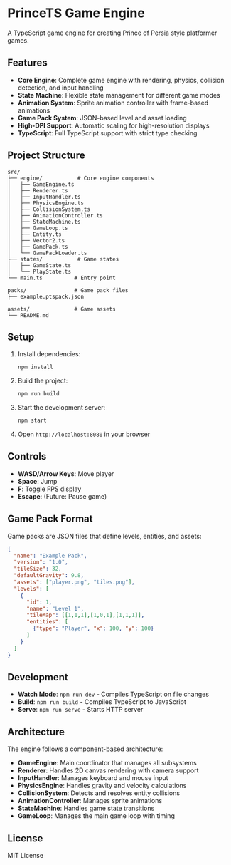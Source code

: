 # PrinceTS Game Engine

A TypeScript game engine for creating Prince of Persia style platformer games.

## Features

- **Core Engine**: Complete game engine with rendering, physics, collision detection, and input handling
- **State Machine**: Flexible state management for different game modes
- **Animation System**: Sprite animation controller with frame-based animations
- **Game Pack System**: JSON-based level and asset loading
- **High-DPI Support**: Automatic scaling for high-resolution displays
- **TypeScript**: Full TypeScript support with strict type checking

## Project Structure

```
src/
├── engine/           # Core engine components
│   ├── GameEngine.ts
│   ├── Renderer.ts
│   ├── InputHandler.ts
│   ├── PhysicsEngine.ts
│   ├── CollisionSystem.ts
│   ├── AnimationController.ts
│   ├── StateMachine.ts
│   ├── GameLoop.ts
│   ├── Entity.ts
│   ├── Vector2.ts
│   ├── GamePack.ts
│   └── GamePackLoader.ts
├── states/           # Game states
│   ├── GameState.ts
│   └── PlayState.ts
└── main.ts          # Entry point

packs/               # Game pack files
├── example.ptspack.json

assets/              # Game assets
└── README.md
```

## Setup

1. Install dependencies:
   ```bash
   npm install
   ```

2. Build the project:
   ```bash
   npm run build
   ```

3. Start the development server:
   ```bash
   npm start
   ```

4. Open `http://localhost:8080` in your browser

## Controls

- **WASD/Arrow Keys**: Move player
- **Space**: Jump
- **F**: Toggle FPS display
- **Escape**: (Future: Pause game)

## Game Pack Format

Game packs are JSON files that define levels, entities, and assets:

```json
{
  "name": "Example Pack",
  "version": "1.0",
  "tileSize": 32,
  "defaultGravity": 9.8,
  "assets": ["player.png", "tiles.png"],
  "levels": [
    {
      "id": 1,
      "name": "Level 1",
      "tileMap": [[1,1,1],[1,0,1],[1,1,1]],
      "entities": [
        {"type": "Player", "x": 100, "y": 100}
      ]
    }
  ]
}
```

## Development

- **Watch Mode**: `npm run dev` - Compiles TypeScript on file changes
- **Build**: `npm run build` - Compiles TypeScript to JavaScript
- **Serve**: `npm run serve` - Starts HTTP server

## Architecture

The engine follows a component-based architecture:

- **GameEngine**: Main coordinator that manages all subsystems
- **Renderer**: Handles 2D canvas rendering with camera support
- **InputHandler**: Manages keyboard and mouse input
- **PhysicsEngine**: Handles gravity and velocity calculations
- **CollisionSystem**: Detects and resolves entity collisions
- **AnimationController**: Manages sprite animations
- **StateMachine**: Handles game state transitions
- **GameLoop**: Manages the main game loop with timing

## License

MIT License 